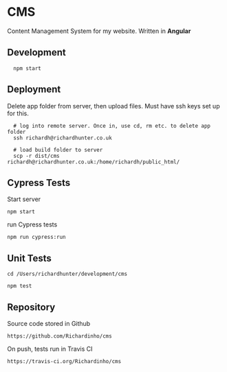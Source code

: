 # CMS

Content Management System for my website. Written in **Angular**

##  Development

```
  npm start
```

##  Deployment
Delete app folder from server, then upload files.
Must have ssh keys set up for this.

```
  # log into remote server. Once in, use cd, rm etc. to delete app folder
  ssh richardh@richardhunter.co.uk

  # load build folder to server
  scp -r dist/cms richardh@richardhunter.co.uk:/home/richardh/public_html/

```

##  Cypress Tests
Start server

```
npm start
```

run Cypress tests

```
npm run cypress:run
```


##  Unit Tests

```
cd /Users/richardhunter/development/cms

npm test

```

## Repository

Source code stored in Github

`https://github.com/Richardinho/cms`

On push, tests run in Travis CI

`https://travis-ci.org/Richardinho/cms`
